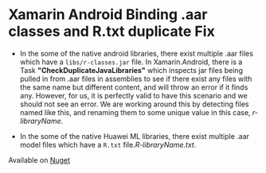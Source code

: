 # Xamarin Android Binding .aar classes and R.txt duplicate Fix

- In the some of the native android libraries, there exist multiple .aar files which have a `libs/r-classes.jar` file.
  In Xamarin.Android, there is a Task **"CheckDuplicateJavaLibraries"** which inspects jar files being pulled in from .aar files
  in assemblies to see if there exist any files with the same name but different content, and will throw an error if it finds any.
  However, for us, it is perfectly valid to have this scenario and we should not see an error.
  We are working around this by detecting files named like this, and renaming them to some unique value
  in this case, *r-libraryName*.

- In the some of the native Huawei ML libraries, there exist multiple .aar model files which have a `R.txt` file.*R-libraryName.txt*.

Available on [Nuget](https://www.nuget.org/packages/Xamarin.FixAars/1.0.0) 
